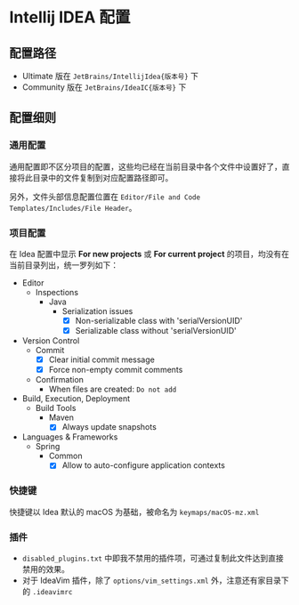# Intellij IDEA 配置

## 配置路径

* Ultimate 版在 `JetBrains/IntellijIdea{版本号}` 下
* Community 版在 `JetBrains/IdeaIC{版本号}` 下

## 配置细则

### 通用配置

通用配置即不区分项目的配置，这些均已经在当前目录中各个文件中设置好了，直接将此目录中的文件复制到对应配置路径即可。

另外，文件头部信息配置位置在 `Editor/File and Code Templates/Includes/File Header`。

### 项目配置

在 Idea 配置中显示 **For new projects** 或 **For current project** 的项目，均没有在当前目录列出，统一罗列如下：

* Editor
  * Inspections
    * Java
      * Serialization issues
        * [x] Non-serializable class with 'serialVersionUID'
        * [x] Serializable class without 'serialVersionUID'
* Version Control
  * Commit
    * [x] Clear initial commit message
    * [x] Force non-empty commit comments
  * Confirmation
    * When files are created: `Do not add`
* Build, Execution, Deployment
  * Build Tools
    * Maven
      * [x] Always update snapshots
* Languages & Frameworks
  * Spring
    * Common
      * [x] Allow to auto-configure application contexts

### 快捷键

快捷键以 Idea 默认的 macOS 为基础，被命名为 `keymaps/macOS-mz.xml`

### 插件

+ `disabled_plugins.txt` 中即我不禁用的插件项，可通过复制此文件达到直接禁用的效果。
+ 对于 IdeaVim 插件，除了 `options/vim_settings.xml` 外，注意还有家目录下的 `.ideavimrc`
